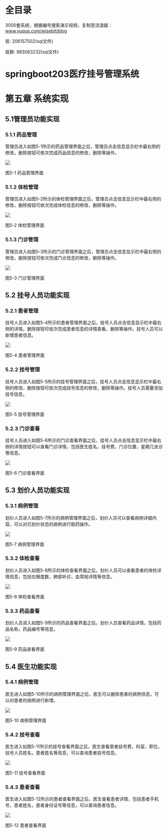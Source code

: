 # 全目录

3000套系统，根据编号搜索演示视频，复制至流浪器：www.yuque.com/wisebit/blog


<p>抠: 206157502(sql文件)</p>
<p>抠群: 983063232(sql文件)</p>


# springboot203医疗挂号管理系统

# 第五章 系统实现
## 5.1管理员功能实现
### 5.1.1 药品管理
管理员进入如图5-1所示的药品管理界面之后，管理员点击信息显示栏中最右侧的修改，删除按钮可依次完成药品信息的修改，删除等操作。

![](/md/blog.019.png)

图5-1 药品管理界面
### 5.1.2 体检管理
管理员进入如图5-2所示的体检管理界面之后，管理员点击信息显示栏中最右侧的修改，删除按钮可依次完成体检信息的修改，删除等操作。

![](/md/blog.020.png)

图5-2 体检管理界面
### 5.1.3 门诊管理
管理员进入如图5-3所示的门诊管理界面之后，管理员点击信息显示栏中最右侧的修改，删除按钮可依次完成门诊信息的修改，删除等操作。

![](/md/blog.021.png)

图5-3 门诊管理界面
## 5.2 挂号人员功能实现
### 5.2.1 患者管理
挂号人员进入如图5-4所示的患者管理界面之后，挂号人员点击信息显示栏中最右侧的详情，删除按钮可依次完成患者信息的详情查看，删除等操作。挂号人员可以新增患者信息。

![](/md/blog.022.png)

图5-4 患者管理界面
### 5.2.2 挂号管理
挂号人员进入如图5-5所示的挂号管理界面之后，挂号人员点击信息显示栏中最右侧的修改，删除按钮可依次完成挂号信息的修改，删除等操作。挂号人员需要添加挂号信息。

![](/md/blog.023.png)

图5-5 挂号管理界面
### 5.2.3 门诊查看
挂号人员进入如图5-6所示的门诊查看界面之后，挂号人员点击信息显示栏中最右侧的详情按钮可以查看门诊详情，包括医生姓名，挂号费，门诊位置，星期几坐诊等信息。

![](/md/blog.024.png)

图5-6 门诊查看界面
## 5.3 划价人员功能实现
### 5.3.1 病例管理
划价人员进入如图5-7所示的病例管理界面之后，划价人员可以查看病例详细内容，可以对已划价状态的病例进行取药操作。

![](/md/blog.025.png)

图5-7 病例管理界面
### 5.3.2 体检查看
划价人员进入如图5-8所示的体检查看界面之后，划价人员可以查看患者的体检详情信息，包括左眼度数，肺部听诊，血常规详情等信息。

![](/md/blog.026.png)

图5-8 体检查看界面
### 5.3.3 药品查看
划价人员进入如图5-9所示的药品查看界面之后，划价人员查看药品详情，包括药品名称，药品编号等信息。

![](/md/blog.027.png)

图5-9 药品查看界面
## 5.4 医生功能实现
### 5.4.1 病例管理
医生进入如图5-10所示的病例管理界面之后，医生可以删除患者的病例信息，可以对患者的病例进行新增。

![](/md/blog.028.png)

图5-10 病例管理界面
### 5.4.2 挂号查看
医生进入如图5-11所示的挂号查看界面之后，医生查看患者挂号费，科室，职位，挂号人员姓名，患者姓名等信息，可以查询患者挂号信息。

![](/md/blog.029.png)

图5-11 挂号查看界面
### 5.4.3 患者查看
医生进入如图5-12所示的患者查看界面之后，医生查看患者详情，包括患者手机号，患者姓名，患者身份证号等信息，可以查询患者信息。

![](/md/blog.030.png)

图5-12 患者查看界面











